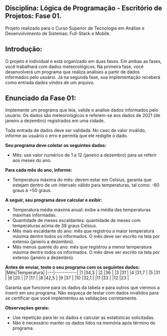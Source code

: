 ## Disciplina: Lógica de Programação - Escritório de Projetos: Fase 01.
Projeto realizado para o Curso Superior de Tecnologia em Análise e Desenvolvimento de Sistemas: Full-Stack e Mobile.

## Introdução:
O projeto é individual e está organizado em duas fases. Em ambas as fases, você trabalhará com dados meteorológicos. Na primeira fase, você desenvolverá um programa que realiza análises a partir de dados informados pelo usuário. Já na segunda fase, sua implementação receberá como entrada dados vindos de um arquivo.

## Enunciado da Fase 01:
Implemente um programa que leia, valide e analise dados informados pelo usuário. Os dados são meteorológicos e referem-se aos dados de 2021 (de janeiro a dezembro) registrados em uma cidade.

Toda entrada de dados deve ser validada. No caso de valor inválido, informe ao usuário o erro e permita que ele redigite o dado.

**Seu programa deve coletar os seguintes dados:**
* Mês: use valor numérico de 1 a 12 (janeiro a dezembro) para se referir aos meses do ano.   

**Para cada mês do ano, informe:**
* Temperatura máxima do mês: devem estar em Celsius, garanta que estejam dentro de um intervalo válido para temperaturas, tal como: -60 graus à +50 graus.   

**A seguir, seu programa deve calcular e exibir:**
* Temperatura média máxima anual: exibe a média das temperaturas máximas informadas.
* Quantidade de meses escaldantes: quantidade de meses com temperaturas acima de 38  graus Celsius.
* Mês mais escaldante do ano: mês que registrou a maior temperatura máxima dentre todos os informados. O mês deve ser escrito na tela por extenso (janeiro a dezembro).
* Mês menos quente do ano: mês que registrou a menor temperatura máxima dentre todos os informados. O mês deve ser escrito na tela por extenso (janeiro a dezembro).  

**Antes de enviar, teste o seu programa com os seguintes dados:**
|Mês|Temperatura|
|---|-----------|
|1  |34,3       |
|2  |36         |
|3  |31         |
|4  |31,7       |
|5  |31         |
|6  |20         |
|7  |17         |
|8  |42,5       |
|9  |37         |
|10 |32,1       |
|11 |33         |
|12 |23         |

Garanta que funcione para os dados da tabela e para outros que viermos a inserir em seu programa. Não esqueça de testar com dados inválidos para se certificar que você implementou as validações corretamente.

**Observações gerais:**
* Use repetição para ler os dados e calcular as estatísticas solicitadas.
* Não é necessário manter os dados lidos na memória após término do programa.    

